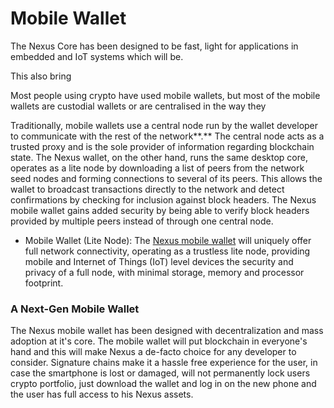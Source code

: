 # Mobile Wallet

The Nexus Core has been designed to be fast, light for applications in embedded and IoT systems which will be.

This also bring&#x20;

Most people using crypto have used mobile wallets, but most of the mobile wallets are custodial wallets or are centralised in the way they&#x20;

Traditionally, mobile wallets use a central node run by the wallet developer to communicate with the rest of the network**.** The central node acts as a trusted proxy and is the sole provider of information regarding blockchain state. The Nexus wallet, on the other hand, runs the same desktop core, operates as a lite node by downloading a list of peers from the network seed nodes and forming connections to several of its peers. This allows the wallet to broadcast transactions directly to the network and detect confirmations by checking for inclusion against block headers. The Nexus mobile wallet gains added security by being able to verify block headers provided by multiple peers instead of through one central node.

* Mobile Wallet (Lite Node): The [Nexus mobile wallet](https://www.publish0x.com/nexus-blockchain-technical-articles/the-nexus-mobile-wallet-embodying-the-next-evolution-of-bloc-xllmjdp) will uniquely offer full network connectivity, operating as a trustless lite node, providing mobile and Internet of Things (IoT) level devices the security and privacy of a full node, with minimal storage, memory and processor footprint.

### **A Next-Gen Mobile Wallet**

The Nexus mobile wallet has been designed with decentralization and mass adoption at it's core. The mobile wallet will put blockchain in everyone's hand and this will make Nexus a de-facto choice for any developer to consider. Signature chains make it a hassle free experience for the user, in case the smartphone is lost or damaged, will not permanently lock users crypto portfolio, just download the wallet and log in on the new phone and the user has full access to his Nexus assets.

